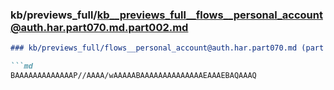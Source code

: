 ### kb/previews_full/kb__previews_full__flows__personal_account@auth.har.part070.md.part002.md

```md
### kb/previews_full/flows__personal_account@auth.har.part070.md (part 002)

```md
BAAAAAAAAAAAAAP//AAAA/wAAAAABAAAAAAAAAAAAAAEAAAEBAQAAAQ
```

```

```
